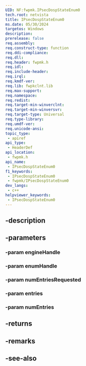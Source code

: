 ```yaml
---
UID: NF:fwpmk.IPsecDospStateEnum0
tech.root: netvista
title: IPsecDospStateEnum0
ms.date: 05/30/2024
targetos: Windows
description: 
prerelease: false
req.assembly: 
req.construct-type: function
req.ddi-compliance: 
req.dll: 
req.header: fwpmk.h
req.idl: 
req.include-header: 
req.irql: 
req.kmdf-ver: 
req.lib: fwpkclnt.lib
req.max-support: 
req.namespace: 
req.redist: 
req.target-min-winverclnt: 
req.target-min-winversvr: 
req.target-type: Universal
req.type-library: 
req.umdf-ver: 
req.unicode-ansi: 
topic_type:
 - apiref
api_type:
 - HeaderDef
api_location:
 - fwpmk.h
api_name:
 - IPsecDospStateEnum0
f1_keywords:
 - IPsecDospStateEnum0
 - fwpmk/IPsecDospStateEnum0
dev_langs:
 - c++
helpviewer_keywords:
 - IPsecDospStateEnum0
---
```


## -description

## -parameters

### -param engineHandle

### -param enumHandle

### -param numEntriesRequested

### -param entries

### -param numEntries

## -returns

## -remarks

## -see-also

